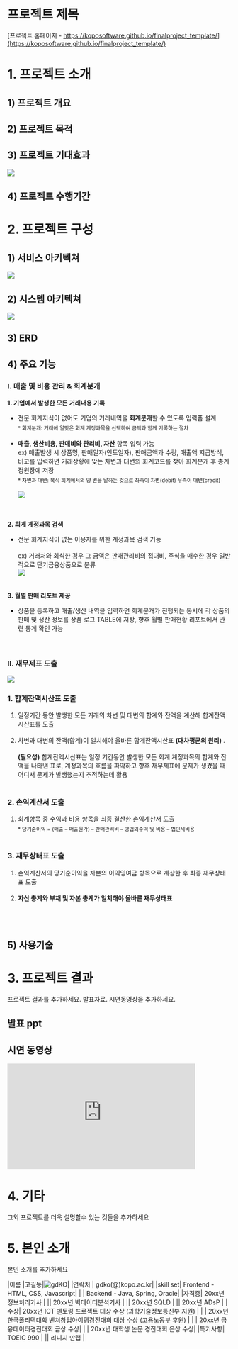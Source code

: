 # 프로젝트 제목

[프로젝트 홈페이지 - https://koposoftware.github.io/finalproject_template/](https://koposoftware.github.io/finalproject_template/)

# 1. 프로젝트 소개
## 1) 프로젝트 개요
## 2) 프로젝트 목적
## 3) 프로젝트 기대효과
<img src="/img_HanaBizUp/anticipated_result.png"/><br>
## 4) 프로젝트 수행기간


# 2. 프로젝트 구성
## 1) 서비스 아키텍쳐
<img src="/img_HanaBizUp/service_architecture.png"/><br>

## 2) 시스템 아키텍쳐
<img src="/img_HanaBizUp/system_architecture.png"/><br>

## 3) ERD

## 4) 주요 기능
### Ⅰ. 매출 및 비용 관리 & 회계분개
**1. 기업에서 발생한 모든 거래내용 기록** <br>
-  전문 회계지식이 없어도 기업의 거래내역을 **회계분개**할 수 있도록 입력폼 설계<br>
<sub>* 회계분개: 거래에 알맞은 회계 계정과목을 선택하여 금액과 함께 기록하는 절차</sub><br><br>
- **매출, 생산비용, 판매비와 관리비, 자산** 항목 입력 가능<br>
ex) 매출발생 시 상품명, 판매일자(인도일자), 판매금액과 수량, 매출액 지급방식, 비고를 입력하면 거래상황에 맞는 차변과 대변의 회계코드를 찾아 회계분개 후 총계정원장에 저장<br>
<sub>* 차변과 대변: 복식 회계에서의 양 변을 말하는 것으로 좌측이 차변(debit) 우측이 대변(credit)</sub><br><br>
<img src="/img_HanaBizUp/fn4.png"/><br>
<br>

**2. 회계 계정과목 검색** <br>
- 전문 회계지식이 없는 이용자를 위한 계정과목 검색 기능<br><br>
ex) 거래처와 회식한 경우 그 금액은 판매관리비의 접대비, 주식을 매수한 경우 일반적으로 단기금융상품으로 분류<br>
<img src="/img_HanaBizUp/fn3.png"/><br><br>

**3. 월별 판매 리포트 제공**<br>
- 상품을 등록하고 매출/생산 내역을 입력하면 회계분개가 진행되는 동시에  각 상품의 판매 및 생산 정보를 상품 로그 TABLE에 저장, 향후 월별 판매현황 리포트에서 관련 통계 확인 가능
<br><br><br>

### Ⅱ. 재무제표 도출
<img src="/img_HanaBizUp/fn2.png"/><br>
### **1. 합계잔액시산표 도출**<br>
1) 일정기간 동안 발생한 모든 거래의 차변 및 대변의 합계와 잔액을 계산해 합계잔액시산표를 도출<br><br>
2) 차변과 대변의 잔액(합계)이 일치해야 올바른 합계잔액시산표 **(대차평균의 원리)** .<br><br>
**(필요성)** 합계잔액시산표는 일정 기간동안 발생한 모든 회계 계정과목의 합계와 잔액을 나타낸 표로, 계정과목의 흐름을 파악하고 향후 재무제표에 문제가 생겼을 때 어디서 문제가 발생했는지 추적하는데 활용<br><br>
### **2. 손익계산서 도출**<br>
1) 회계항목 중 수익과 비용 항목을 최종 결산한 손익계산서 도출<br>
<sub> * 당기순이익 = (매출 – 매출원가) – 판매관리비 – 영업외수익 및 비용 – 법인세비용</sub>
<br><br>
### **3. 재무상태표 도출**<br>
1) 손익계산서의 당기순이익을 자본의 이익잉여금 항목으로 계상한 후 최종 재무상태표 도출<br><br>
2) **자산 총계와 부채 및 자본 총계가 일치해야 올바른 재무상태표** <br><br>
<br><br>



## 5) 사용기술


# 3. 프로젝트 결과
프로젝트 결과를 추가하세요. 발표자료. 시연동영상을 추가하세요.

## 발표 ppt 


## 시연 동영상 

  <iframe width="424" height="238" src="https://www.youtube.com/embed/reOGfxYJre0" title="YouTube video player" frameborder="0" allow="accelerometer; autoplay; clipboard-write; encrypted-media; gyroscope; picture-in-picture" allowfullscreen></iframe>

# 4. 기타
그외 프로젝트를 더욱 설명할수 있는 것들을 추가하세요
 
# 5. 본인 소개

본인 소개를 추가하세요

|이름 |고길동|![gdKO](/gdko.jpg)|
|연락처 | gdko(@)kopo.ac.kr|
|skill set| Frontend - HTML, CSS, Javascript|
| | Backend - Java, Spring, Oracle|
|자격증| 20xx년 정보처리기사 |
|| 20xx년 빅데이터분석기사 |
|| 20xx년 SQLD |
|| 20xx년 ADsP |
|수상| 20xx년 ICT 멘토링 프로젝트 대상 수상 (과학기술정보통신부 지원)  |
| | 20xx년 한국폴리텍대학 벤처창업아이템경진대회 대상 수상 (고용노동부 후원)  |
| | 20xx년 금융데이터경진대회 금상 수상|
| | 20xx년 대학생 논문 경진대회 은상 수상|
|특기사항|  TOEIC 990 |
||  리니지 만랩 |


